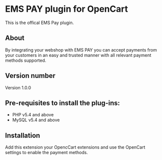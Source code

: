 # EMS PAY plugin for OpenCart
This is the offical EMS Pay plugin.

## About

By integrating your webshop with EMS PAY you can accept payments from your customers in an easy and trusted manner with all relevant payment methods supported.

## Version number
Version 1.0.0

## Pre-requisites to install the plug-ins: 
- PHP v5.4 and above
- MySQL v5.4 and above

## Installation
Add this extension your OpencCart extensions and use the OpenCart settings to enable the payment methods.
